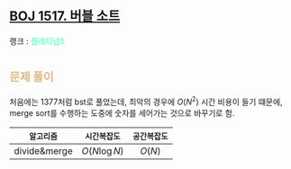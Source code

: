 # <span style="font-size:17pt; font-weight:bold">[BOJ 1517. 버블 소트](https://www.acmicpc.net/problem/1517)</span>
랭크 : <span style="color:aquamarine">__플레티넘5__</span>
<br>

# <span style="font-size:15pt;color:BurlyWood">문제 풀이</span>

처음에는 1377처럼 bst로 풀었는데, 최악의 경우에 $O(N^2)$ 시간 비용이 들기 떄문에, merge sort를 수행하는 도중에 숫자를 세어가는 것으로 바꾸기로 함.
<br>

|`알고리즘`|`시간복잡도`|`공간복잡도`|
|:---:|:---:|:---:|
| divide&merge | $O(N \log N)$| $O(N)$ |

<br><br>
